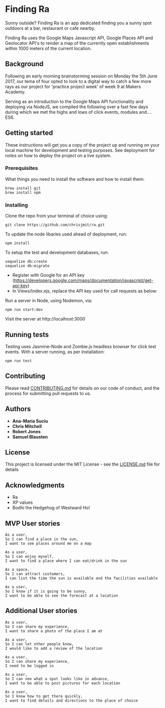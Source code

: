 Finding Ra
==================

Sunny outside? Finding Ra is an app dedicated finding you a sunny spot outdoors at a bar, restaurant or cafe nearby.

Finding Ra uses the Google Maps Javascript API, Google Places API and Geolocator
API's to render a map of the currently open establishments within 1000 meters of the current location.

## Background
Following an early morning brainstorming session on Monday the 5th June 2017, our tema of four opted to look to a digital way to catch a few more rays  as our project for 'practice project week' of week 9 at Makers Academy.

Serving as an introduction to the Google Maps API functionality and deploying via NodeJS, we compiled the following over a fast few days during which we met the highs and lows of click events, modules and.... ES6.

## Getting started

These instructions will get you a copy of the project up and running on your local machine for development and testing purposes. See deployment for notes on how to deploy the project on a live system.

### Prerequisites

What things you need to install the software and how to install them:

```
brew install git
brew install npm
```

### Installing

Clone the repo from your terminal of choice using:
```
git clone https://github.com/chrisjmit/ra.git
```
To update the node libaries used ahead of deployment, run:
```
npm install
```
To setup the test and development databases, run:
```
sequelize db:create
sequelize db:migrate
```
* Register with Google for an API key (https://developers.google.com/maps/documentation/javascript/get-api-key)
* In Views/Index.ejs, replace the API key used for call requests as below:
<script src="https://maps.googleapis.com/maps/api/js?key=YOUR_API_KEY_HERE&libraries=places&callback=initMap"></script>


Run a server in Node, using Nodemon, via:
```
npm run start:dev
```
Visit the server at http://localhost:3000

## Running tests
Testing uses Jasmine-Node and Zombie.js headless browser for click test events.
With a server running, as per installation:
```
npm run test
```

## Contributing
Please read [CONTRIBUTING.md](https://github.com/chrisjmit/ra/blob/readme/CONTRIBUTING.md) for details on our code of conduct, and the process for submitting pull requests to us.

## Authors
* **Ana-Maria Suciu**
* **Chris Mitchell**
* **Robert Jones**
* **Samuel Blausten**

## License
This project is licensed under the MIT License - see the [LICENSE.md](LICENSE.md) file for details

## Acknowledgments
* Ra
* XP values
* Bodhi the Hedgehog of Westward Ho!

## MVP User stories

```
As a user,
So I can find a place in the sun,
I want to see places around me on a map

As a user,
So I can enjoy myself,
I want to find a place where I can eat/drink in the sun

As a space,
So I can attract customers,
I can list the time the sun is available and the facilities available

As a user,
So I know if it is going to be sunny,
I want to be able to see the forecast at a location
```

## Additional User stories
```
As a user,
So I can share my experience,
I want to share a photo of the place I am at

As a user,
So I can let other people know,
I would like to add a review of the location

As a user,
So I can share my experience,
I need to be logged in

As a user,
So I can see what a spot looks like in advance,
I want to be able to post pictures for each location

As a user,
So I know how to get there quickly,
I want to find details and directions to the place of choice
```
